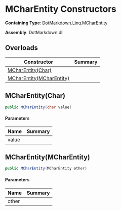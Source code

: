 # MCharEntity Constructors

**Containing Type**: [DotMarkdown.Linq](../../README.md)\.[MCharEntity](../README.md)

**Assembly**: DotMarkdown\.dll

## Overloads

| Constructor | Summary |
| ----------- | ------- |
| [MCharEntity(Char)](#DotMarkdown_Linq_MCharEntity__ctor_System_Char_) | |
| [MCharEntity(MCharEntity)](#DotMarkdown_Linq_MCharEntity__ctor_DotMarkdown_Linq_MCharEntity_) | |

## MCharEntity\(Char\)<a name="DotMarkdown_Linq_MCharEntity__ctor_System_Char_"></a>

```csharp
public MCharEntity(char value)
```

#### Parameters

| Name | Summary |
| ---- | ------- |
| value | |

## MCharEntity\(MCharEntity\)<a name="DotMarkdown_Linq_MCharEntity__ctor_DotMarkdown_Linq_MCharEntity_"></a>

```csharp
public MCharEntity(MCharEntity other)
```

#### Parameters

| Name | Summary |
| ---- | ------- |
| other | |

